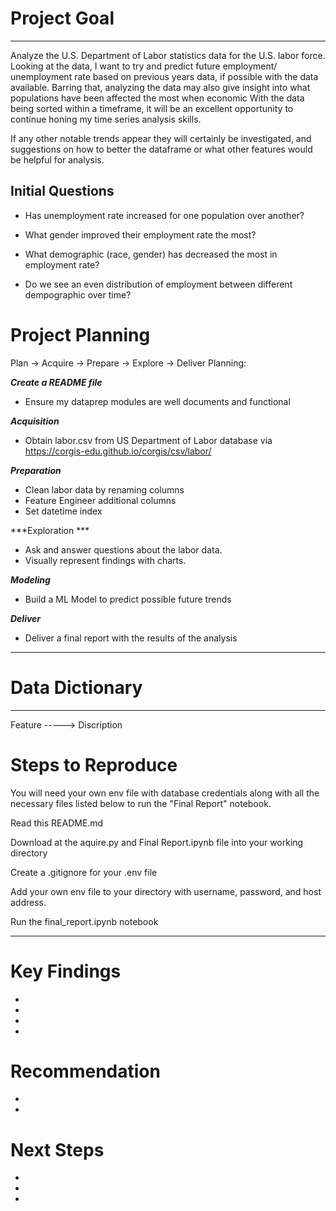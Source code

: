 # Project Goal
------------
Analyze the U.S. Department of Labor statistics data for the U.S. labor force. Looking at the data, I want to try and predict future employment/ unemployment rate based on previous years data, if possible with the data available. Barring that, analyzing the data may also give insight into what populations have been affected the most when economic With the data being sorted within a timeframe, it will be an excellent opportunity to continue honing my time series analysis skills.

If any other notable trends appear they will certainly be investigated, and suggestions on how to better the dataframe or what other features would be helpful for analysis.



Initial Questions
-----------------
* Has unemployment rate increased for one population over another?

* What gender improved their employment rate the most?

* What demographic (race, gender) has decreased the most in employment rate?

* Do we see an even distribution of employment between different dempographic over time?

# Project Planning
Plan -> Acquire -> Prepare -> Explore -> Deliver
Planning:

***Create a README file***
* Ensure my dataprep modules are well documents and functional

***Acquisition***

* Obtain labor.csv from US Department of Labor database via https://corgis-edu.github.io/corgis/csv/labor/

***Preparation***

* Clean labor data by renaming columns
* Feature Engineer additional columns
* Set datetime index


***Exploration ***

* Ask and answer questions about the labor data.
* Visually represent findings with charts. 

***Modeling***

* Build a ML Model to predict possible future trends

***Deliver***

* Deliver a final report with the results of the analysis 


***

# Data Dictionary
--------------

Feature -----> Discription



# Steps to Reproduce
You will need your own env file with database credentials along with all the necessary files listed below to run the "Final Report" notebook.

Read this README.md

Download at the aquire.py and Final Report.ipynb file into your working directory

Create a .gitignore for your .env file

Add your own env file to your directory with username, password, and host address.

Run the final_report.ipynb notebook

***

# Key Findings
* 
* 
* 
* 


# Recommendation
* 
* 


# Next Steps 
* 
* 
* 

